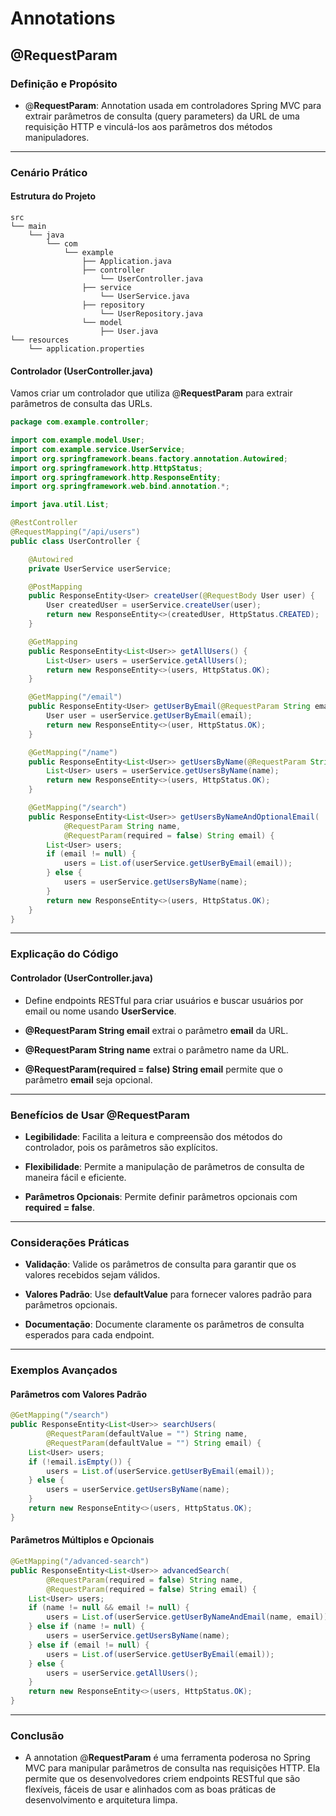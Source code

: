 
# Annotations

## @RequestParam

### Definição e Propósito

- @**RequestParam**: Annotation usada em controladores Spring MVC para extrair parâmetros de consulta (query parameters) da URL de uma requisição HTTP e vinculá-los aos parâmetros dos métodos manipuladores.


---

### Cenário Prático

#### Estrutura do Projeto

```
src
└── main
    └── java
        └── com
            └── example
                ├── Application.java
                ├── controller
                    └── UserController.java
                ├── service
                    └── UserService.java
                ├── repository
                    └── UserRepository.java
                └── model
                    ├── User.java
└── resources
    └── application.properties
```


#### Controlador (UserController.java)

Vamos criar um controlador que utiliza @**RequestParam** para extrair parâmetros de consulta das URLs.

```java
package com.example.controller;

import com.example.model.User;
import com.example.service.UserService;
import org.springframework.beans.factory.annotation.Autowired;
import org.springframework.http.HttpStatus;
import org.springframework.http.ResponseEntity;
import org.springframework.web.bind.annotation.*;

import java.util.List;

@RestController
@RequestMapping("/api/users")
public class UserController {

    @Autowired
    private UserService userService;

    @PostMapping
    public ResponseEntity<User> createUser(@RequestBody User user) {
        User createdUser = userService.createUser(user);
        return new ResponseEntity<>(createdUser, HttpStatus.CREATED);
    }

    @GetMapping
    public ResponseEntity<List<User>> getAllUsers() {
        List<User> users = userService.getAllUsers();
        return new ResponseEntity<>(users, HttpStatus.OK);
    }

    @GetMapping("/email")
    public ResponseEntity<User> getUserByEmail(@RequestParam String email) {
        User user = userService.getUserByEmail(email);
        return new ResponseEntity<>(user, HttpStatus.OK);
    }

    @GetMapping("/name")
    public ResponseEntity<List<User>> getUsersByName(@RequestParam String name) {
        List<User> users = userService.getUsersByName(name);
        return new ResponseEntity<>(users, HttpStatus.OK);
    }

    @GetMapping("/search")
    public ResponseEntity<List<User>> getUsersByNameAndOptionalEmail(
            @RequestParam String name,
            @RequestParam(required = false) String email) {
        List<User> users;
        if (email != null) {
            users = List.of(userService.getUserByEmail(email));
        } else {
            users = userService.getUsersByName(name);
        }
        return new ResponseEntity<>(users, HttpStatus.OK);
    }
}
```


--- 


### Explicação do Código

#### Controlador (UserController.java)

- Define endpoints RESTful para criar usuários e buscar usuários por email ou nome usando **UserService**.


- **@RequestParam String email** extrai o parâmetro **email** da URL.


- **@RequestParam String name** extrai o parâmetro name da URL.


- **@RequestParam(required = false) String email** permite que o parâmetro **email** seja opcional.


---

### Benefícios de Usar @RequestParam

- **Legibilidade**: Facilita a leitura e compreensão dos métodos do controlador, pois os parâmetros são explícitos.


- **Flexibilidade**: Permite a manipulação de parâmetros de consulta de maneira fácil e eficiente.


- **Parâmetros Opcionais**: Permite definir parâmetros opcionais com **required = false**.


---


### Considerações Práticas

- **Validação**: Valide os parâmetros de consulta para garantir que os valores recebidos sejam válidos.


- **Valores Padrão**: Use **defaultValue** para fornecer valores padrão para parâmetros opcionais.


- **Documentação**: Documente claramente os parâmetros de consulta esperados para cada endpoint.


---


### Exemplos Avançados

#### Parâmetros com Valores Padrão

```java
@GetMapping("/search")
public ResponseEntity<List<User>> searchUsers(
        @RequestParam(defaultValue = "") String name,
        @RequestParam(defaultValue = "") String email) {
    List<User> users;
    if (!email.isEmpty()) {
        users = List.of(userService.getUserByEmail(email));
    } else {
        users = userService.getUsersByName(name);
    }
    return new ResponseEntity<>(users, HttpStatus.OK);
}
```


#### Parâmetros Múltiplos e Opcionais

```java
@GetMapping("/advanced-search")
public ResponseEntity<List<User>> advancedSearch(
        @RequestParam(required = false) String name,
        @RequestParam(required = false) String email) {
    List<User> users;
    if (name != null && email != null) {
        users = List.of(userService.getUserByNameAndEmail(name, email));
    } else if (name != null) {
        users = userService.getUsersByName(name);
    } else if (email != null) {
        users = List.of(userService.getUserByEmail(email));
    } else {
        users = userService.getAllUsers();
    }
    return new ResponseEntity<>(users, HttpStatus.OK);
}
```

---


### Conclusão

- A annotation @**RequestParam** é uma ferramenta poderosa no Spring MVC para manipular parâmetros de consulta nas requisições HTTP. Ela permite que os desenvolvedores criem endpoints RESTful que são flexíveis, fáceis de usar e alinhados com as boas práticas de desenvolvimento e arquitetura limpa.


